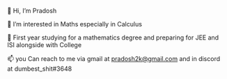 👋 Hi, I’m Pradosh


👀 I’m interested in Maths especially in Calculus


🌱 First year studying for a mathematics degree
and preparing for JEE and ISI alongside with College 

📫 you Can reach to me via gmail at pradosh2k@gmail.com and in discord at dumbest_shit#3648
